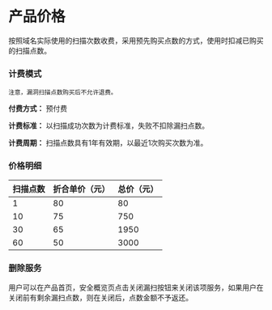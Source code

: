 

# 产品价格

按照域名实际使用的扫描次数收费，采用预先购买点数的方式，使用时扣减已购买的扫描点数。

### 计费模式

`注意，漏洞扫描点数购买后不允许退费。`

**付费方式：** 预付费

**计费标准：** 以扫描成功次数为计费标准，失败不扣除漏扫点数。

**计费周期：** 扫描点数具有1年有效期，以最近1次购买次数为准。

### 价格明细

| 扫描点数  | 折合单价（元） | 总价（元） |
| --- | --- | --- |
| 1  | 80 | 80   |
| 10 | 75 | 750  |
| 30 | 65 | 1950 |
| 60 | 50 | 3000 |

### 删除服务
用户可以在产品首页，安全概览页点击关闭漏扫按钮来关闭该项服务，如果用户在关闭前有剩余漏扫点数，则在关闭后，点数金额不予返还。


